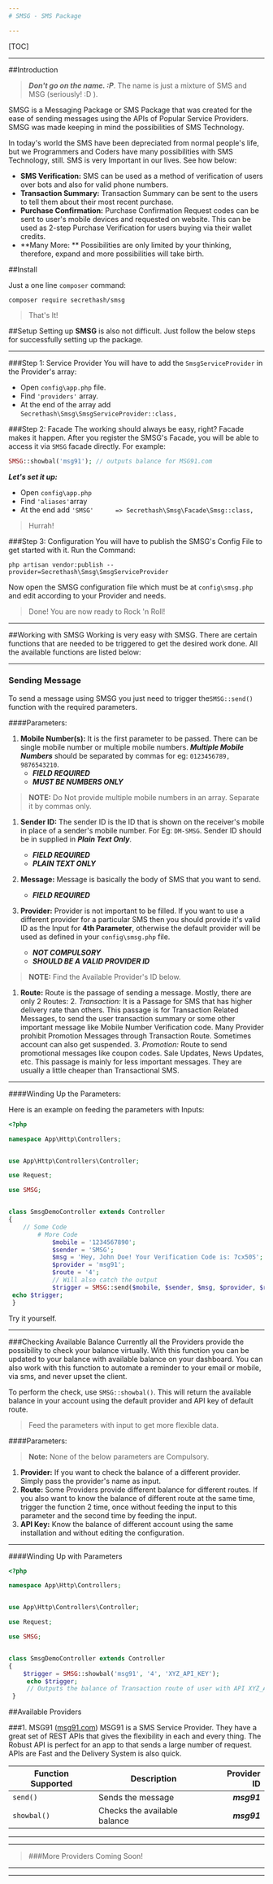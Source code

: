 ```yaml
---
# SMSG - SMS Package

---
```

[TOC]

---

##Introduction
>***Don't go on the name. :P***. The name is just a mixture of SMS and MSG (seriously! :D ).

SMSG is a Messaging Package or SMS Package that was created for the ease of sending messages using the APIs of Popular Service Providers. SMSG was made keeping in mind the possibilities of SMS Technology.

In today's world the SMS have been depreciated from normal people's life, but we Programmers and Coders have many possibilities with SMS Technology, still. SMS is very Important in our lives. See how below:

* **SMS Verification:** SMS can be used as a method of verification of users over bots and also for valid phone numbers.
* **Transaction Summary:** Transaction Summary can be sent to the users to tell them about their most recent purchase.
*  **Purchase Confirmation:** Purchase Confirmation Request codes can be sent to user's mobile devices and requested on website. This can be used as 2-step Purchase Verification for users buying via their wallet credits.
*  **Many More: ** Possibilities are only limited by your thinking, therefore, expand and more possibilities will take birth.

##Install

Just a one line `composer` command:

`composer require secrethash/smsg`

>That's It!

##Setup
Setting up **SMSG** is also not difficult. Just follow the below steps for successfully setting up the package.

---
###Step 1: Service Provider
You will have to add the `SmsgServiceProvider` in the Provider's array:

+ Open `config\app.php` file.
+ Find `'providers'` array.
+ At the end of the array add `Secrethash\Smsg\SmsgServiceProvider::class,`

###Step 2: Facade
The working should always be easy, right? Facade makes it happen. After you register the SMSG's Facade, you will be able to access it via `SMSG` facade directly. For example: 

```php
SMSG::showbal('msg91'); // outputs balance for MSG91.com
```

***Let's set it up:***

+ Open `config\app.php`
+ Find `'aliases'`array
+ At the end add `'SMSG'      => Secrethash\Smsg\Facade\Smsg::class,`

>Hurrah!

###Step 3: Configuration
You will have to publish the SMSG's Config File to get started with it. Run the Command:

`php artisan vendor:publish --provider=Secrethash\Smsg\SmsgServiceProvider`

Now open the SMSG configuration file which must be at  `config\smsg.php` and edit according to your Provider and needs.

>Done! You are now ready to Rock 'n Roll!

---

##Working with SMSG
Working is very easy with SMSG. There are certain functions that are needed to be triggered to get the desired work done. All the available functions are listed below:

---
### Sending Message
To send a message using SMSG you just need to trigger the`SMSG::send()` function with the required parameters.

####Parameters:
1.  **Mobile Number(s):**  It is the first parameter to be passed. There can be single mobile number or multiple mobile numbers. ***Multiple Mobile Numbers*** should be separated by commas for eg: `0123456789, 9876543210`.
	* ***FIELD REQUIRED***
	* ***MUST BE NUMBERS ONLY***
> **NOTE:** Do Not provide multiple mobile numbers in an array. Separate it by commas only.

1.  **Sender ID:** The sender ID is the ID that is shown on the receiver's mobile in place of a sender's mobile number. For Eg: `DM-SMSG`. Sender ID should be in supplied in ***Plain Text Only***.
	* ***FIELD REQUIRED***
	* ***PLAIN TEXT ONLY***
1. **Message:** Message is basically the body of SMS that you want to send.
	* ***FIELD REQUIRED***

1. **Provider:** Provider is not important to be filled. If you want to use a different provider for a particular SMS then you should provide it's valid ID as the Input for **4th Parameter**, otherwise the default provider will be used as defined in your `config\smsg.php` file.
	* ***NOT COMPULSORY***
	* ***SHOULD BE A VALID PROVIDER ID***
>**NOTE:** Find the Available Provider's ID below.

1. **Route:** Route is the passage of sending a message. Mostly, there are only 2 Routes:
	2. _Transaction:_ It is a Passage for SMS that has higher delivery rate than others. This passage is for Transaction Related Messages, to send the user transaction summary or some other important message like Mobile Number Verification code. Many Provider prohibit Promotion Messages through Transaction Route. Sometimes account can also get suspended.
	3. _Promotion:_ Route to send promotional messages like coupon codes. Sale Updates, News Updates, etc. This passage is mainly for less important messages. They are usually a little cheaper than Transactional SMS.

---
####Winding Up the Parameters: 

Here is an example on feeding the parameters with Inputs:
```php
<?php

namespace App\Http\Controllers;


use App\Http\Controllers\Controller;

use Request;

use SMSG;


class SmsgDemoController extends Controller
{
	// Some Code
		# More Code
			$mobile = '1234567890';
			$sender = 'SMSG';
			$msg = 'Hey, John Doe! Your Verification Code is: 7cx50S';
			$provider = 'msg91';
			$route = '4';
			// Will also catch the output
			$trigger = SMSG::send($mobile, $sender, $msg, $provider, $route);
 echo $trigger;
 }
```
Try it yourself.

---
###Checking Available Balance
Currently all the Providers provide the possibility to check your balance virtually. With this function you can be updated to your balance with available balance on your dashboard. You can also work with this function to automate a reminder to your email or mobile, via sms, and never upset the client.

To perform the check, use `SMSG::showbal()`. This will return the available balance in your account using the default provider and API key of default route.

>Feed the parameters with input to get more flexible data.

####Parameters:
> **Note:** None of the below parameters are Compulsory.

1. **Provider:** If you want to check the balance of a different provider. Simply pass the provider's name as input.
2.  **Route:** Some Providers provide different balance for different routes. If you also want to know the balance of different route at the same time, trigger the function 2 time, once without feeding the input to this parameter and the second time by feeding the input.
3. **API Key:** Know the balance of different account using the same installation and without editing the configuration.

---
####Winding Up with Parameters
```php
<?php

namespace App\Http\Controllers;


use App\Http\Controllers\Controller;

use Request;

use SMSG;


class SmsgDemoController extends Controller
{
	$trigger = SMSG::showbal('msg91', '4', 'XYZ_API_KEY');
	 echo $trigger; 
	 // Outputs the balance of Transaction route of user with API XYZ_API_KEY on MSG91.com
 }
```

##Available Providers

###1. MSG91 ([msg91.com](http://msg91.com/))
MSG91 is a SMS Service Provider. They have a great set of REST APIs that gives the flexibility in each and every thing. The Robust API is perfect for an app to that sends a large number of request. APIs are Fast and the Delivery System is also quick.

|Function Supported|Description|Provider ID|
|------------------|-----------|-----------:|
|`send()`		   | Sends the message|***msg91***|
|`showbal()`|Checks the available balance|***msg91***|


----------


---

>###More Providers Coming Soon!


----------


----------
